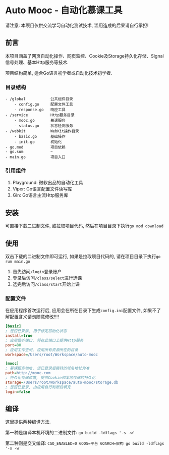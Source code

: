 # Auto Mooc - 自动化慕课工具

请注意: 本项目仅供交流学习自动化测试技术, 滥用造成的后果请自行承担!

## 前言

本项目涵盖了网页自动化操作、网页监控、Cookie及Storage持久化存储、Signal信号处理、基本Http服务等技术.

项目结构简单, 适合Go语言初学者或自动化技术初学者.

### 目录结构

```
- /global           公共组件目录
    - config.go     配置文件工具
    - response.go   响应工具
- /service          Http服务目录
    - mooc.go       慕课服务
    - status.go     状态检测服务
- /webkit           WebKit操作目录
    - basic.go      基础操作
    - init.go       初始化
- go.mod            项目依赖
- go.sum            ~
- main.go           项目入口
```

### 引用组件

1. Playground: 微软出品的自动化工具
3. Viper: Go语言配置文件读写库
2. Gin: Go语言主流Http服务库

## 安装

可直接下载二进制文件, 或拉取项目代码, 然后在项目目录下执行`go mod download`

## 使用

双击下载的二进制文件即可运行, 如果是拉取项目代码的, 请在项目目录下执行`go run main.go`

1. 首先访问`/login`登录账户
2. 登录后访问`/class/select`进行选课
2. 选完后访问`/class/start`开始上课

### 配置文件

在应用程序首次运行后, 应用会在所在目录下生成`config.ini`配置文件, 如果不了解配置含义请勿随意修改!!!!

```ini
[basic]
; 是否已安装, 用于标定初始化状态
install=true
; 应用监听端口, 将在此端口上提供Http服务
port=80
; 应用工作空间, 应用所有资源所在的目录
workspace=/Users/root/Workspace/auto-mooc

[mooc]
; 慕课服务地址, 请已登录后跳转的域名地址为准
path=http://mooc.com
; 持久化存储位置, 提供Cookie和本地存储的持久化
storage=/Users/root/Workspace/auto-mooc/storage.db
; 是否已登录, 由应用自行判断后填充
login=false
```

## 编译

这里提供两种编译方法.

第一种是编译本机环境的二进制文件: `go build -ldflags '-s -w'`

第二种则是交叉编译: `CGO_ENABLED=0 GOOS=平台 GOARCH=架构 go build -ldflags '-s -w'`